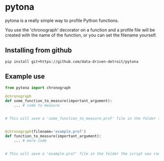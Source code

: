 # pytona

pytona is a really simple way to profile Python functions.

You use the 'chronograph' decorator on a function and a profile file will be created
with the name of the function, or you can set the filename yourself.


## Installing from github

```console
pip install git+https://github.com/data-driven-detroit/pytona
```

## Example use

```python
from pytona import chronograph

@chronograph
def some_function_to_measure(important_argument):
    ... # code to measure


# This will save a 'some_function_to_measure.prof' file in the folder the script was ran from


@chronograph(filename='example.prof')
def function_to_measure(important_argument):
    ... # more code


# This will save a 'example.prof' file in the folder the script was ran from
```

